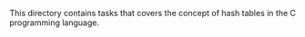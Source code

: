 This directory contains tasks that covers the concept of hash tables in the C programming language.
